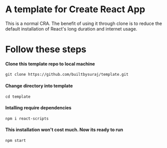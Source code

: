 # A template for Create React App

This is a normal CRA. The benefit of using it through clone is to reduce the default installation of React's long duration and internet usage. 

# Follow these steps

#### Clone this template repo to local machine
```
git clone https://github.com/builtbysuraj/template.git
```
#### Change directory into template
```
cd template
```
#### Intalling require dependencies
```
npm i react-scripts
```
#### This installation won't cost much. Now its ready to run

````
npm start
````
